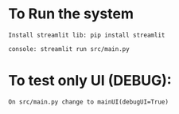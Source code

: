 


# To Run the system

    Install streamlit lib: pip install streamlit

    console: streamlit run src/main.py

# To test only UI (DEBUG):
    On src/main.py change to mainUI(debugUI=True)